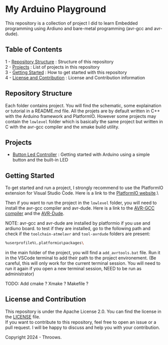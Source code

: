 # My Arduino Playground

This repository is a collection of project I did to learn Embedded programming using Ardiuno and bare-metal programming (avr-gcc and avr-dude).

## Table of Contents
1 - [Repository Structure](#Repository-Structure) : Structure of this repository\
2 - [Projects](#Projects) : List of projects in this repository\
3 - [Getting Started](#Getting-Started) : How to get started with this repository\
4 - [License and Contribution](#License-and-Contribution) : License and Contribution information

## Repository Structure

Each folder contains project. You will find the schematic, some explaination or tutorial in a README.md file. All the projets are by default written in C++ with the Arduino framework and PlatformIO. However some projects may contain the `lowlevel` folder which is basically the same project but written in C with the avr-gcc compiler and the xmake build utility.

## Projects

- [Button Led Controller](./button_led_controller/Readme.md) : Getting started with Arduino using a simple button and the built-in LED

## Getting Started

To get started and run a project, I strongly recommend to use the PlatformIO extension for Visual Studio Code. Here is a link to the [PlatformIO website](https://docs.platformio.org/en/latest/what-is-platformio.html).\

Then if you want to run the project in the `lowlevel` folder, you will need to install the avr-gcc compiler and avr-dude. Here is a link to the [AVR-GCC compiler](https://www.microchip.com/en-us/development-tools-tools-and-software/gcc-compilers-avr-and-arm) and the [AVR-Dude](https://www.nongnu.org/avrdude/).

NOTE: avr-gcc and avr-dude are installed by platformio if you use and ardiuno board. to test if they are installed, go to the following path and check if the `toolchain-atmelavr` and `tool-avrdude` folders are present:

```bash
%userprofile%\.platformio\packages\
```

in the main folder of the project, you will find a `add_avrtools.bat` file. Run it in the VSCode terminal to add their path to the project environement. (Be careful, this will only work for the current terminal session. You will need to run it again if you open a new terminal session,  NEED to be run as administrator)

TODO: Add cmake ? Xmake ? Makefile ?


## License and Contribution

This repository is under the Apache License 2.0. You can find the license in the [LICENSE](./LICENSE) file.\
If you want to contribute to this repository, feel free to open an issue or a pull request. I will be happy to discuss and help you with your contribution.

Copyright 2024 - Throows.